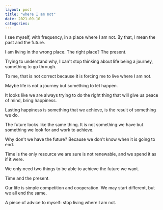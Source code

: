 ```yaml
---
layout: post
title: "where I am not"
date: 2021-09-10
categories:
---
```


I see myself, with frequency, in a place where I am not. By that, I mean the past and the future.

I am living in the wrong place. The right place? The present.

Trying to understand why, I can't stop thinking about life being a journey, something to go through.

To me, that is not correct because it is forcing me to live where I am not. 

Maybe life is not a journey but something to let happen. 

It looks like we are always trying to do the right thing that will give us peace of mind, bring happiness.

Lasting happiness is something that we achieve, is the result of something we do.

The future looks like the same thing. It is not something we have but something we look for and work to achieve.

Why don't we have the future? Because we don't know when it is going to end.

Time is the only resource we are sure is not renewable, and we spend it as if it were.

We only need two things to be able to achieve the future we want.

Time and the present.

Our life is simple competition and cooperation. We may start different, but we all end the same.

A piece of advice to myself: stop living where I am not.

